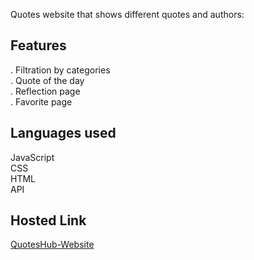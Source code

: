 Quotes website that shows different quotes and authors:<br>

**Features**
---
. Filtration by categories<br>
. Quote of the day<br>
. Reflection page<br>
. Favorite page<br>

**Languages used**<br>
---
JavaScript<br>
CSS<br>
HTML<br>
API<br>

**Hosted Link**<br>
---
[QuotesHub-Website](https://quoteshubweb.netlify.app)




